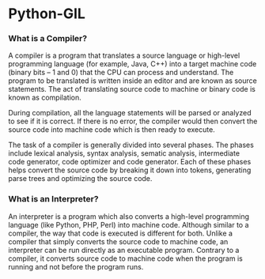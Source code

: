 # Python-GIL

### What is a Compiler?
A compiler is a program that translates a source language or high-level programming language (for example, Java, C++) into a target machine code (binary bits – 1 and 0) that the CPU can process and understand. The program to be translated is written inside an editor and are known as source statements. The act of translating source code to machine or binary code is known as compilation.

During compilation, all the language statements will be parsed or analyzed to see if it is correct.
If there is no error, the compiler would then convert the source code into machine code which is then ready to execute.

The task of a compiler is generally divided into several phases. The phases include lexical analysis, syntax analysis, sematic analysis, intermediate code generator, code optimizer and code generator. Each of these phases helps convert the source code by breaking it down into tokens, generating parse trees and optimizing the source code.

### What is an Interpreter?
An interpreter is a program which also converts a high-level programming language  (like Python, PHP, Perl) into machine code. Although similar to a compiler, the way that code is executed is different for both. Unlike a compiler that simply converts the source code to machine code, an interpreter can be run directly as an executable program. Contrary to a compiler, it converts source code to machine code when the program is running and not before the program runs.








